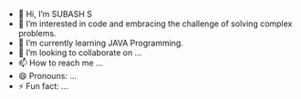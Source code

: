- 👋 Hi, I’m SUBASH S
- 👀 I’m interested in code and embracing the challenge of solving complex problems.
- 🌱 I’m currently learning JAVA Programming.
- 💞️ I’m looking to collaborate on ...
- 📫 How to reach me ...
- 😄 Pronouns: ...
- ⚡ Fun fact: ...

<!---
subashsekar301/subashsekar301 is a ✨ special ✨ repository because its `README.md` (this file) appears on your GitHub profile.
You can click the Preview link to take a look at your changes.
--->
